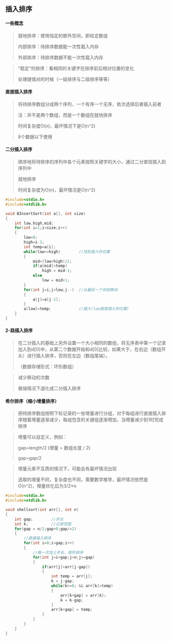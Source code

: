 ## 插入排序

#### 一些概念

> 就地排序：使用恒定的额外空间，即给定数组
>
> 内部排序：待排序数据能一次性载入内存
>
> 外部排序：待排序数据不能一次性载入内存

> ”稳定“的排序：看相同的关键字在排序前后相对位置的变化
>
> 处理键值对的时候（一级排序与二级排序等等）

#### 直接插入排序

> 将待排序数组分成两个序列，一个有序一个无序，依次选择后者插入前者
>
> 注：并不是两个数组，而是一个数组在就地排序
>
> 时间复杂度O(n)，最坏情况下是O(n^2)
>
> 8个数据以下使用

#### 二分插入排序

> 顺序地将待排序的序列中各个元素按照关键字的大小，通过二分查找插入到序列中
>
> 就地排序
>
> 时间复杂度为O(n)，最坏情况是O(n^2)

```c
#include<stdio.h>
#include<stdlib.h>

void BInsertSort(int a[], int size)
{
    int low,high,mid;
    for(int i=1;i<size;i++)
    {
        low=0;
        high=i-1;
        int temp=a[i];
        while(low<=high)		//找到插入的位置
        {
            mid=(low+high)/2;
            if(a[mid]>temp)
                high = mid-1;
            else
                low = mid+1;
		}
        for(int j=i;j<low;j--)	//从最后一个向前移动
        {
            a[j]=a[j-1];
        }
        a[low]=temp;			//插入(low就是插入的位置)
	}
}
```



#### 2-路插入排序

> 在二分插入的基础上另外设置一个大小相同的数组，将无序表中第一个记录加入到d[0]中，从第二个数据开始和d[0]比较，如果大于，在右边（数组开头）进行插入排序，否则在左边（数组尾端）。
>
> （数据存储形式：环形数组）

> 减少移动的次数
>
> 极端情况下退化成二分插入排序

#### 希尔排序（缩小增量排序）

>把待排序数组按照下标记录的一些增量进行分组，对于每组进行直接插入排序随着增量逐渐减少，每组包含的关键组逐渐增加，当增量减少到1时完成排序

>增量可以自定义，例如：
>
>gap=length/2 (增量 = 数组长度 / 2)
>
>gap=gap/2

>增量元素不互质的情况下，可能会有最坏情况出现
>
>选取的增量不同，复杂度也不同，需要数学推导，最坏情况依然是O(n^2)，增量优化后为3/2*n

```c
#include<stdio.h>
#include<stdlib.h>

void shellsort(int arr[], int n)
{
    int gap;		//步长
    int k;			//记录范围
    for(gap = n/2;gap>0;gap/=2)
    {
        //直接插入排序
        for(int i=0;i<gap;i++)
        {
            //每一次加上步长，按列排序
            for(int j=i+gap;j<n;j+=gap)
            {
                if(arr[j]<arr[j-gap])
                {
                    int temp = arr[j];
                    k = j-gap;
                    while(k>=0; && arr[k]>temp)
                    {
                        arr[k+gap] = arr[k];
                        k = k-gap;
                    }
                    arr[k+gap] = temp;
                }
            }
        }
    }
}
```

